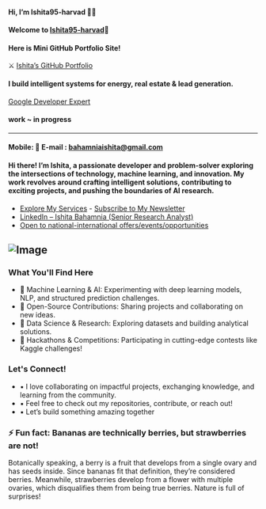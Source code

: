  
   #### Hi, I’m Ishita95-harvad 🎀🎀
    
#### Welcome to [Ishita95-harvad](https://github.com/Ishita95-harvad)🎈
 

 #### Here is Mini GitHub Portfolio Site!
   ⚔  [Ishita’s GitHub Portfolio](https://ishita95-harvad.github.io/Ishita95-harvad-Ishita-ai-portfolio.github.io/) 
   
#### I build intelligent systems for energy, real estate & lead generation.  
   [Google Developer Expert](https://g.dev/ishitabahammnia)  
   
#### work ~ in progress

 

 ---
  #### Mobile: 📱 E-mail : bahamniaishita@gmail.com 
   
#### Hi there! I’m Ishita, a passionate developer and problem-solver exploring the intersections of technology, machine learning, and innovation. My work revolves around crafting intelligent solutions, contributing to exciting projects, and pushing the boundaries of AI research.
  
 -  [Explore My Services](https://www.linkedin.com/services/page/942495333429368567/) - [Subscribe to My Newsletter](https://www.linkedin.com/newsletters/ishita-bahamnia-7269213550366089216/)
-  [LinkedIn – Ishita Bahamnia (Senior Research Analyst)](https://www.linkedin.com/in/-ishitabahamnia-seniorresearchanalyst)
-  [Open to national-international offers/events/opportunities](https://www.india.gov.in/)



![Image](https://trinitylifesciences.com/wp-content/uploads/2023/06/AIML-101-web.jpg)
--------
### What You'll Find Here 
- 🔹 Machine Learning & AI: Experimenting with deep learning models, NLP, and structured prediction challenges.
- 🔹 Open-Source Contributions: Sharing projects and collaborating on new ideas.
- 🔹 Data Science & Research: Exploring datasets and building analytical solutions.
- 🔹 Hackathons & Competitions: Participating in cutting-edge contests like Kaggle challenges!



### Let's Connect!

- ▪ I love collaborating on impactful projects, exchanging knowledge, and learning from the community.
- ▪ Feel free to check out my repositories, contribute, or reach out!
- ▪ Let’s build something amazing together



### ⚡ Fun fact: Bananas are technically berries, but strawberries are not!
Botanically speaking, a berry is a fruit that develops from a single ovary and has seeds inside. Since bananas fit that definition, they’re considered berries. Meanwhile, strawberries develop from a flower with multiple ovaries, which disqualifies them from being true berries. Nature is full of surprises!


<!---
Ishita95-harvad/Ishita95-harvad is a ✨ special ✨ repository because its `README.md` (this file) appears on your GitHub profile.
You can click the Preview link to take a look at your changes.
--->

